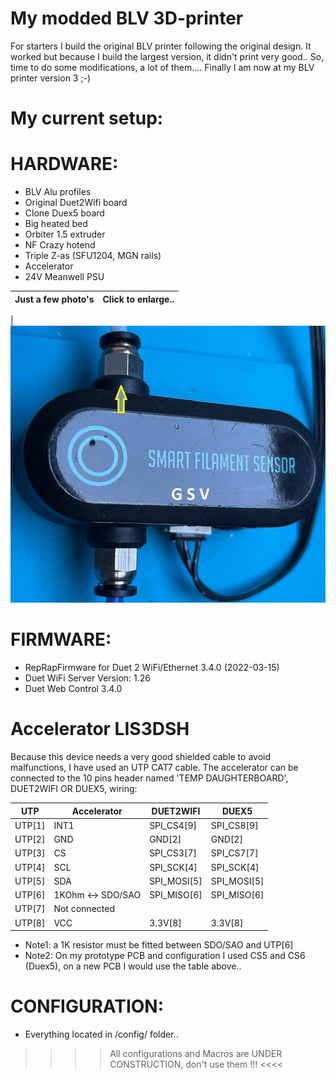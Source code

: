 # My modded BLV 3D-printer

For starters I build the original BLV printer following the original design.
It worked but because I build the largest version, it didn't print very good..
So, time to do some modifications, a lot of them....  Finally I am now at my BLV printer version 3 ;-)

# <strong>My current setup:</strong> 

# HARDWARE:
* BLV Alu profiles
* Original Duet2Wifi board
* Clone Duex5 board
* Big heated bed
* Orbiter 1.5 extruder
* NF Crazy hotend
* Triple Z-as (SFU1204, MGN rails)
* Accelerator
* 24V Meanwell PSU


| Just a few photo's | Click to enlarge..|
|------------|-------------|

| ![BTT smart filament sensor](img/BTT_filament_Sensor.jpg?raw=true "Bigtreetech filament sensor") 


# FIRMWARE:
* RepRapFirmware for Duet 2 WiFi/Ethernet 3.4.0 (2022-03-15)
* Duet WiFi Server Version: 1.26
* Duet Web Control 3.4.0

# Accelerator LIS3DSH
Because this device needs a very good shielded cable to avoid malfunctions, I have used an UTP CAT7 cable. The accelerator can be connected to the 10 pins header named 'TEMP DAUGHTERBOARD', DUET2WIFI OR DUEX5, wiring:

| UTP    | Accelerator       | DUET2WIFI   | DUEX5       |
|--------|-------------------|-------------|-------------|
| UTP[1] | INT1              | SPI_CS4[9]  | SPI_CS8[9]  | 
| UTP[2] | GND               | GND[2]      | GND[2]      | 
| UTP[3] | CS                | SPI_CS3[7]  | SPI_CS7[7]  | 
| UTP[4] | SCL               | SPI_SCK[4]  | SPI_SCK[4]  | 
| UTP[5] | SDA               | SPI_MOSI[5] | SPI_MOSI[5] |
| UTP[6] | 1KOhm <-> SDO/SAO | SPI_MISO[6] | SPI_MISO[6] |
| UTP[7] | Not connected     |             |             |
| UTP[8] | VCC               | 3.3V[8]     | 3.3V[8]     |

* Note1: a 1K resistor must be fitted between SDO/SAO and UTP[6]
* Note2: On my prototype PCB and configuration I used CS5 and CS6 (Duex5), on a new PCB I would use the table above..
 
# CONFIGURATION:

* Everything located in /config/ folder..

 >>>> All configurations and Macros are UNDER CONSTRUCTION, don't use them !!! <<<<  
